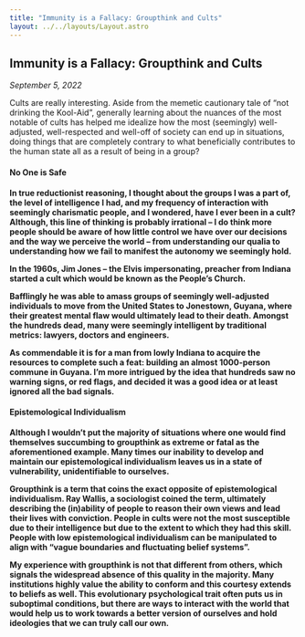 ```yaml
---
title: "Immunity is a Fallacy: Groupthink and Cults"
layout: ../../layouts/Layout.astro
---
```


<h2>Immunity is a Fallacy: Groupthink and Cults</h2>
<p><i>September 5, 2022</i></p>

Cults are really interesting. Aside from the memetic cautionary tale of “not drinking the Kool-Aid”, generally learning about the nuances of the most notable of cults has helped me idealize how the most (seemingly) well-adjusted, well-respected and well-off of society can end up in situations, doing things that are completely contrary to what beneficially contributes to the human state all as a result of being in a group?

<h4><b>No One is Safe<b></h4>
 
In true reductionist reasoning, I thought about the groups I was a part of, the level of intelligence I had, and my frequency of interaction with seemingly charismatic people, and I wondered, have I ever been in a cult? Although, this line of thinking is probably irrational – I do think more people should be aware of how little control we have over our decisions and the way we perceive the world – from understanding our qualia to understanding how we fail to manifest the autonomy we seemingly hold.

In the 1960s, Jim Jones – the Elvis impersonating, preacher from Indiana started a cult which would be known as the People’s Church.

Bafflingly he was able to amass groups of seemingly well-adjusted individuals to move from the United States to Jonestown, Guyana, where their greatest mental flaw would ultimately lead to their death. Amongst the hundreds dead, many were seemingly intelligent by traditional metrics: lawyers, doctors and engineers.

As commendable it is for a man from lowly Indiana to acquire the resources to complete such a feat: building an almost 1000-person commune in Guyana. I’m more intrigued by the idea that hundreds saw no warning signs, or red flags, and decided it was a good idea or at least ignored all the bad signals.

<h4><b>Epistemological Individualism<b></h4>

Although I wouldn’t put the majority of situations where one would find themselves succumbing to groupthink as extreme or fatal as the aforementioned example. Many times our inability to develop and maintain our epistemological individualism leaves us in a state of vulnerability, unidentifiable to ourselves.

Groupthink is a term that coins the exact opposite of epistemological individualism. Ray Wallis, a sociologist coined the term, ultimately describing the (in)ability of people to reason their own views and lead their lives with conviction. People in cults were not the most susceptible due to their intelligence but due to the extent to which they had this skill. People with low epistemological individualism can be manipulated to align with “vague boundaries and fluctuating belief systems”.

My experience with groupthink is not that different from others, which signals the widespread absence of this quality in the majority. Many institutions highly value the ability to conform and this courtesy extends to beliefs as well. This evolutionary psychological trait often puts us in suboptimal conditions, but there are ways to interact with the world that would help us to work towards a better version of ourselves and hold ideologies that we can truly call our own.